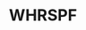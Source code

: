 ---
layout: page
title: WHRSPF
description: "Computer Vision.<br>Image Segmentation Using WHRSPF"
img: assets/img/cvision.png
redirect: https://github.com/xkhainguyen/WHRSPF
importance: 2
category: class
---